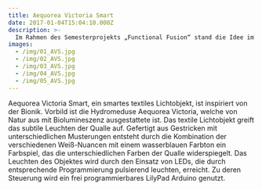 ```yaml
---
title: Aequorea Victoria Smart
date: 2017-01-04T15:04:10.000Z
description: >-
  Im Rahmen des Semesterprojekts „Functional Fusion“ stand die Idee im Mittelpunkt, sortenreine Objekte zu entwickeln, die eine spätere nachhaltige Recyclefähigkeit fokussieren und so komplizierte Materialtrennverfahren vermeiden. Zudem wurden nur Materialien eingesetzt, die als überschüssige Ware und Ausschussproduktion in der Industrie anfielen.
images: 
  - /img/01_AVS.jpg
  - /img/02_AVS.jpg
  - /img/03_AVS.jpg
  - /img/04_AVS.jpg
  - /img/05_AVS.jpg
---
```


Aequorea Victoria Smart, ein smartes textiles Lichtobjekt, ist inspiriert von der Bionik. Vorbild ist die Hydromeduse Aequorea Victoria, welche von Natur aus mit Biolumineszenz ausgestattete ist. Das textile Lichtobjekt greift das subtile Leuchten der Qualle auf. Gefertigt aus Gestricken mit unterschiedlichen Musterungen entsteht durch die Kombination der verschiedenen Weiß-Nuancen mit einem wasserblauen Farbton ein Farbspiel, das die unterschiedlichen Farben der Qualle widerspiegelt. Das Leuchten des Objektes wird durch den Einsatz von LEDs, die durch entsprechende Programmierung pulsierend leuchten, erreicht. Zu deren Steuerung wird ein frei programmierbares LilyPad Arduino genutzt.
